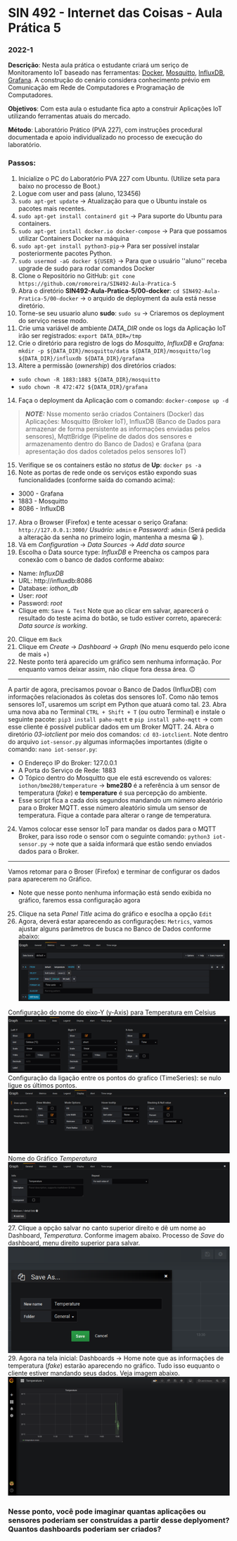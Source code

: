 # SIN 492 - Internet das Coisas - Aula Prática 5
### 2022-1
**Descrição**: Nesta aula prática o estudante criará um seriço de Monitoramento IoT baseado nas ferramentas: [Docker](https://www.docker.com/), [Mosquitto](https://mosquitto.org), [InfluxDB](https://www.influxdata.com/), [Grafana](https://grafana.com/). A construção do cenário considera conhecimento prévio em Comunicação em Rede de Computadores e Programação de Computadores.

**Objetivos**: Com esta aula o estudante fica apto a construir Aplicações IoT utilizando ferramentas atuais do mercado.

**Método**: Laboratório Prático (PVA 227), com instruções procedural documentada e apoio individualizado no processo de execução do laboratório.

### Passos:
1. Inicialize o PC do Laboratório PVA 227 com Ubuntu. (Utilize seta para baixo no processo de Boot.)
2. Logue com user and pass (aluno, 123456)
3. `sudo apt-get update` &rarr; Atualização para que o Ubuntu instale os pacotes mais recentes.
4. `sudo apt-get install containerd git` &rarr; Para suporte do Ubuntu para containers.
5. `sudo apt-get install docker.io docker-compose` &rarr; Para que possamos utilizar Containers Docker na máquina
6. `sudo apt-get install python3-pip`&rarr; Para ser possível instalar posteriormente pacotes Python.
7. `sudo usermod -aG docker ${USER}` &rarr; Para que o usuário ''aluno'' receba upgrade de sudo para rodar comandos Docker
8. Clone o Repositório no GitHub: `git cone https://github.com/romoreira/SIN492-Aula-Pratica-5`
9. Abra o diretório  **SIN492-Aula-Pratica-5/00-docker**:  `cd SIN492-Aula-Pratica-5/00-docker` &rarr; o arquido de deployment da aula está nesse diretório.
10. Torne-se seu usuario aluno **sudo**: `sudo su` &rarr; Criaremos os deployment do serviço nesse modo.
11. Crie uma variável de ambiente *DATA_DIR* onde os logs da Aplicação IoT irão ser registrados: `export DATA_DIR=/tmp`
12. Crie o diretório para registro de logs do *Mosquitto*, *InfluxDB* e *Grafan*a: `mkdir -p ${DATA_DIR}/mosquitto/data ${DATA_DIR}/mosquitto/log ${DATA_DIR}/influxdb ${DATA_DIR}/grafana`
13. Altere a permissão (*ownership*) dos diretórios criados:
* `sudo chown -R 1883:1883 ${DATA_DIR}/mosquitto`
* `sudo chown -R 472:472 ${DATA_DIR}/grafana`
14. Faça o deployment da Aplicação com o comando: `docker-compose up -d`
> **_NOTE:_**  Nsse momento serão criados Containers (Docker) das Aplicações: Mosquitto (Broker IoT), InfluxDB (Banco de Dados para armazenar de forma persistente as informações enviadas pelos sensores), MqttBridge (Pipeline de dados dos sensores e armazenamento dentro do Banco de Dados) e Grafana (para apresentação dos dados coletados pelos sensores IoT)

15. Verifique se os containers estão no *status* de **Up**: `docker ps -a`
16. Note as portas de rede onde os serviços estão expondo suas funcionalidades (conforme saída do comando acima):
* 3000 - Grafana
* 1883 - Mosquitto
* 8086 - InfluxDB
17. Abra o Browser (Firefox) e tente acessar o seriço Grafana: `http://127.0.0.1:3000/` *Usuário:* `admin` e *Password:* `admin` (Será pedida a alteração da senha no primeiro login, mantenha a mesma :grinning: ).
18. Vá em *Configuration* &rarr; *Data Sources*  &rarr; *Add data source*
19. Escolha o Data source type: *InfluxDB* e Preencha os campos para conexão com o banco de dados conforme abaixo:
* Name: *InfluxDB*
* URL: http://influxdb:8086
* Database: *iothon_db*
* User: *root*
* Password: *root*
* Clique em: `Save & Test`
Note que ao clicar em salvar, aparecerá o resultado do teste acima do botão, se tudo estiver correto, aparecerá: _Data source is working_.
20. Clique em `Back`
21. Clique em *Create* &rarr; *Dashboard* &rarr; *Graph* (No menu esquerdo pelo icone de mais +)
22. Neste ponto terá aparecido um gráfico sem nenhuma informação. Por enquanto vamos deixar assim, não clique fora dessa área. :upside_down_face:
___
A partir de agora, precisamos povoar o Banco de Dados (InfluxDB) com informações relacionados às coletas dos sensores IoT. Como não temos sensores IoT, usaremos um script em Python que atuará como tal.
23. Abra uma nova aba no Terminal `CTRL + Shift + T` (ou outro Terminal) e instale o seguinte pacote: `pip3 install paho-mqtt` e `pip install paho-mqtt` &rarr; com esse cliente é possível publicar dados em um Broker MQTT.
24. Abra o diretório *03-iotclient* por meio dos comandos: `cd 03-iotclient`. Note dentro do arquivo `iot-sensor.py` algumas informações importantes (digite o comando: `nano iot-sensor.py`:
* O Endereço IP do Broker: 127.0.0.1
* A Porta do Serviço de Rede: 1883
* O Tópico dentro do Mosquitto que ele está escrevendo os valores: `iothon/bme280/temperature` &rarr; **bme280** é a referência à um sensor de temperatura (*fake*) e **temperature** é sua percepção do ambiente.
* Esse script fica a cada dois segundos mandando um número aleatório para o Broker MQTT. esse número aleatório simula um sensor de temperatura. Fique a contade para alterar o range de temperatura.
24. Vamos colocar esse sensor IoT para mandar os dados para o MQTT Broker, para isso rode o sensor com o seguinte comando: `python3 iot-sensor.py` &rarr; note que a saída informará que estão sendo enviados dados para o Broker.
___
Vamos retomar para o Broser (Firefox) e terminar de configurar os dados para aparecerem no Gráfico.
* Note que nesse ponto nenhuma informação está sendo exibida no gráfico, faremos essa configuração agora
25. Clique na seta *Panel Title* acima do gráfico e esoclha a opção `Edit`
26. Agora, deverá estar aparecendo as configurações: `Metrics`, vamos ajustar alguns parâmetros de busca no Banco de Dados conforme abaixo:
![Configuração da Consulta ao Bando de Dados](img/1.png)

Configuração do nome do eixo-Y (y-Axis) para Temperatura em Celsius
![Configuração da Consulta ao Bando de Dados](img/2.png)
Configuração da ligação entre os pontos do grafico (TimeSeries): se nulo ligue os últimos pontos.
![Configuração da Consulta ao Bando de Dados](img/3.png)
Nome do Gráfico *Temperatura*
![Configuração da Consulta ao Bando de Dados](img/4.png)
27. Clique a opção salvar no canto superior direito e dê um nome ao Dashboard, *Temperatura*. Conforme imagem abaixo.
Processo de *Save* do dashboard, menu direito superior para salvar.
![Configuração da Consulta ao Bando de Dados](img/5.png)
29. Agora na tela inicial: Dashboards &rarr; Home note que as informações de temperatura (*fake*) estarão aparecendo no gráfico. Tudo isso euquanto o cliente estiver mandando seus dados. Veja imagem abaixo.
![Configuração da Consulta ao Bando de Dados](img/6.png)
### Nesse ponto, você pode imaginar quantas aplicações ou sensores poderiam ser construídas a partir desse deplyoment? Quantos dashboards poderiam ser criados?



